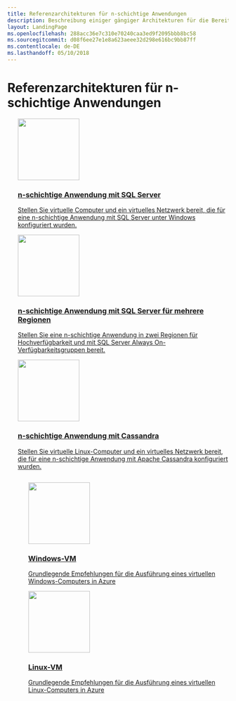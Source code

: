 ```yaml
---
title: Referenzarchitekturen für n-schichtige Anwendungen
description: Beschreibung einiger gängiger Architekturen für die Bereitstellung von VMs, die in Azure Anwendungen auf Unternehmensebene hosten
layout: LandingPage
ms.openlocfilehash: 288acc36e7c310e70240caa3ed9f2095bbb8bc58
ms.sourcegitcommit: d08f6ee27e1e8a623aeee32d298e616bc9bb87ff
ms.contentlocale: de-DE
ms.lasthandoff: 05/10/2018
---
```

<!-- This file is generated! -->
<!-- See the templates in ./build/reference-architectures  -->
<!-- See data in index.json -->

# <a name="n-tier-application-reference-architectures"></a>Referenzarchitekturen für n-schichtige Anwendungen

<section class="series">
    <ul class="panelContent">

<!-- N-tier Windows -->
<li style="display: flex; flex-direction: column;">
    <a href="./n-tier-sql-server.md" style="display: flex; flex-direction: column; flex: 1 0 auto;">
        <div class="cardSize" style="flex: 1 0 auto; display: flex;">
            <div class="cardPadding" style="display: flex;">
                <div class="card">
                    <div class="cardImageOuter">
                        <div class="cardImage">
                            <img src="./images/n-tier-sql-server.svg" height="140px" />
                        </div>
                    </div>
                    <div class="cardText">
                        <h3>n-schichtige Anwendung mit SQL Server</h3>
                        <p>Stellen Sie virtuelle Computer und ein virtuelles Netzwerk bereit, die für eine n-schichtige Anwendung mit SQL Server unter Windows konfiguriert wurden.</p>
                    </div>
                </div>
            </div>
        </div>
    </a>
</li>

<!-- Multi-region Windows -->
<li style="display: flex; flex-direction: column;">
    <a href="./multi-region-sql-server.md" style="display: flex; flex-direction: column; flex: 1 0 auto;">
        <div class="cardSize" style="flex: 1 0 auto; display: flex;">
            <div class="cardPadding" style="display: flex;">
                <div class="card">
                    <div class="cardImageOuter">
                        <div class="cardImage">
                            <img src="./images/multi-region-application.svg" height="140px" />
                        </div>
                    </div>
                    <div class="cardText">
                        <h3>n-schichtige Anwendung mit SQL Server für mehrere Regionen</h3>
                        <p>Stellen Sie eine n-schichtige Anwendung in zwei Regionen für Hochverfügbarkeit und mit SQL Server Always On-Verfügbarkeitsgruppen bereit.</p>
                    </div>
                </div>
            </div>
        </div>
    </a>
</li>

<!-- N-tier Linux -->
<li style="display: flex; flex-direction: column;">
    <a href="./n-tier-cassandra.md" style="display: flex; flex-direction: column; flex: 1 0 auto;">
        <div class="cardSize" style="flex: 1 0 auto; display: flex;">
            <div class="cardPadding" style="display: flex;">
                <div class="card">
                    <div class="cardImageOuter">
                        <div class="cardImage">
                            <img src="./images/n-tier-cassandra.svg" height="140px" />
                        </div>
                    </div>
                    <div class="cardText">
                        <h3>n-schichtige Anwendung mit Cassandra</h3>
                        <p>Stellen Sie virtuelle Linux-Computer und ein virtuelles Netzwerk bereit, die für eine n-schichtige Anwendung mit Apache Cassandra konfiguriert wurden.</p>
                    </div>
                </div>
            </div>
        </div>
    </a>
</li>

<ul class="panelContent cardsI">
<li style="display: flex; flex-direction: column;">
    <a href="./windows-vm.md" style="display: flex; flex-direction: column; flex: 1 0 auto;">
        <div class="cardSize" style="flex: 1 0 auto; display: flex;">
            <div class="cardPadding" style="display: flex;">
                <div class="card">
                    <div class="cardImageOuter">
                        <div class="cardImage">
                            <img src="./images/Windows.svg" height="140px" />
                        </div>
                    </div>
                    <div class="cardText">
                        <h3>Windows-VM</h3>
                        <p>Grundlegende Empfehlungen für die Ausführung eines virtuellen Windows-Computers in Azure</p>
                    </div>
                </div>
            </div>
        </div>
    </a>
</li>

<li style="display: flex; flex-direction: column;">
    <a href="./linux-vm.md" style="display: flex; flex-direction: column; flex: 1 0 auto;">
        <div class="cardSize" style="flex: 1 0 auto; display: flex;">
            <div class="cardPadding" style="display: flex;">
                <div class="card">
                    <div class="cardImageOuter">
                        <div class="cardImage">
                            <img src="./images/LinuxPenguin.svg" height="140px" />
                        </div>
                    </div>
                    <div class="cardText">
                        <h3>Linux-VM</h3>
                        <p>Grundlegende Empfehlungen für die Ausführung eines virtuellen Linux-Computers in Azure</p>
                    </div>
                </div>
            </div>
        </div>
    </a>
</li>

</ul>